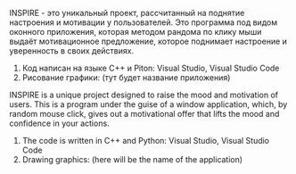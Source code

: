 INSPIRE - это уникальный проект, рассчитанный на поднятие настроения и мотивации у пользователей. Это программа под видом оконного приложения, которая методом рандома по клику мыши выдаёт мотивационное предложение, которое поднимает настроение и уверенность в своих действиях.
1. Код написан на языке C++ и Piton: Visual Studio, Visual Studio Code
2. Рисование графики: (тут будет название приложения)

INSPIRE is a unique project designed to raise the mood and motivation of users. This is a program under the guise of a window application, which, by random mouse click, gives out a motivational offer that lifts the mood and confidence in your actions.
1. The code is written in C++ and Python: Visual Studio, Visual Studio Code
2. Drawing graphics: (here will be the name of the application)
